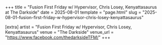 +++
title = "Fusion First Friday w/ Hypervisor, Chris Losey, Kenyattasaurus at The Darkside"
date = 2025-08-01
template = "page.html"
slug = "2025-08-01-fusion-first-friday-w-hypervisor-chris-losey-kenyattasaurus"

[extra]
artist = "Fusion First Friday w/ Hypervisor, Chris Losey, Kenyattasaurus"
venue = "The Darkside"
venue_url = "https://www.facebook.com/thedarksideTFM/"
+++
